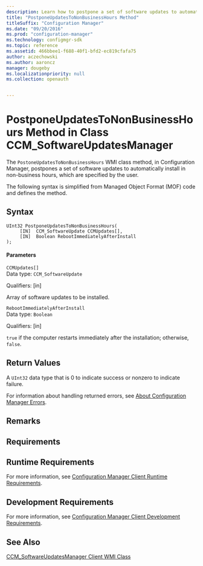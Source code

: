 ```yaml
---
description: Learn how to postpone a set of software updates to automatically install in specified non-business hours.
title: "PostponeUpdatesToNonBusinessHours Method"
titleSuffix: "Configuration Manager"
ms.date: "09/20/2016"
ms.prod: "configuration-manager"
ms.technology: configmgr-sdk
ms.topic: reference
ms.assetid: 466bbee1-f688-40f1-bfd2-ec819cfafa75
author: aczechowski
ms.author: aaroncz
manager: dougeby
ms.localizationpriority: null
ms.collection: openauth


---
```

# PostponeUpdatesToNonBusinessHours Method in Class CCM_SoftwareUpdatesManager
The `PostoneUpdatesToNonBusinessHours` WMI class method, in Configuration Manager, postpones a set of software updates to automatically install in non-business hours, which are specified by the user.  

 The following syntax is simplified from Managed Object Format (MOF) code and defines the method.  

## Syntax  

```  
UInt32 PostponeUpdatesToNonBusinessHours(  
     [IN]  CCM_SoftwareUpdate CCMUpdates[],  
     [IN]  Boolean RebootImmediatelyAfterInstall  
);  
```  

#### Parameters  
 `CCMUpdates[]`  
 Data type: `CCM_SoftwareUpdate`  

 Qualifiers: [in]  

 Array of software updates to be installed.  

 `RebootImmediatelyAfterInstall`  
 Data type: `Boolean`  

 Qualifiers: [in]  

 `true` if the computer restarts immediately after the installation; otherwise, `false`.  

## Return Values  
 A `UInt32` data type that is 0 to indicate success or nonzero to indicate failure.  

 For information about handling returned errors, see [About Configuration Manager Errors](../../../../../develop/core/understand/about-configuration-manager-errors.md).  

## Remarks  

## Requirements  

## Runtime Requirements  
 For more information, see [Configuration Manager Client Runtime Requirements](../../../../../develop/core/reqs/client-runtime-requirements.md).  

## Development Requirements  
 For more information, see [Configuration Manager Client Development Requirements](../../../../../develop/core/reqs/client-development-requirements.md).  

## See Also  
 [CCM_SoftwareUpdatesManager Client WMI Class](../../../../../develop/reference/core/clients/sdk/ccm_softwareupdatesmanager-client-wmi-class.md)
